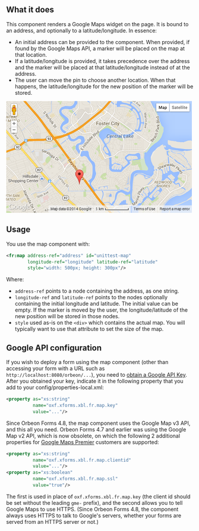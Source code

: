 

## What it does

This component renders a Google Maps widget on the page. It is bound to an address, and optionally to a latitude/longitude. In essence:

- An initial address can be provided to the component. When provided, if found by the Google Maps API, a marker will be placed on the map at that location.
- If a latitude/longitude is provided, it takes precedence over the address and the marker will be placed at that latitude/longitude instead of at the address.
- The user can move the pin to choose another location. When that happens, the latitude/longitude for the new position of the marker will be stored.

![Map component in action](../images/xbl-map.png)

## Usage

You use the map component with:

```xml
<fr:map address-ref="address" id="unittest-map"
        longitude-ref="longitude" latitude-ref="latitude"
        style="width: 500px; height: 300px"/>
```

Where:

- `address-ref` points to a node containing the address, as one string.
- `longitude-ref` and `latitude-ref` points to the nodes optionally containing the initial longitude and latitude. The initial value can be empty. If the marker is moved by the user, the longitude/latitude of the new position will be stored in those nodes.
- `style` used as-is on the `<div>` which contains the actual map. You will typically want to use that attribute to set the size of the map.

## Google API configuration

If you wish to deploy a form using the map component (other than accessing your form with a URL such as `http://localhost:8080/orbeon/...`), you need to [obtain a Google API Key](https://developers.google.com/maps/documentation/javascript/tutorial#api_key). After you obtained your key, indicate it in the following property that you add to your config/properties-local.xml:

```xml
<property as="xs:string"  
          name="oxf.xforms.xbl.fr.map.key"
          value="..."/>
```

Since Orbeon Forms 4.8, the map component uses the Google Map v3 API, and this all you need. Orbeon Forms 4.7 and earlier was using the Google Map v2 API, which is now obsolete, on which the following 2 additional properties for [Google Maps Premier](http://code.google.com/apis/maps/documentation/premier/guide.html) customers are supported:

```xml
<property as="xs:string"  
          name="oxf.xforms.xbl.fr.map.clientid"
          value="..."/>
<property as="xs:boolean"
          name="oxf.xforms.xbl.fr.map.ssl"
          value="true"/>
```

The first is used in place of `oxf.xforms.xbl.fr.map.key` (the client id should be set without the leading `gme-` prefix), and the second allows you to tell Google Maps to use HTTPS. (Since Orbeon Forms 4.8, the component always uses HTTPS to talk to Google's servers, whether your forms are served from an HTTPS server or not.)
